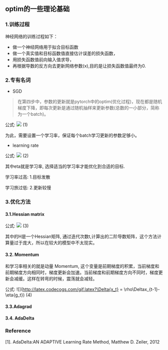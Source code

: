 ## optim的一些理论基础
### 1.训练过程
神经网络的训练过程如下：

- 做一个神经网络用于拟合目标函数
- 做一个真实值和目标函数值直接估计误差的损失函数，
- 用损失函数值前向输入值求导，
- 再根据导数的反方向去更新网络参数(x),目的是让损失函数值最终为0.

### 2.专有名词
- SGD
>在第四步中，参数的更新就是pytorch中的optim(优化过程)，现在都是随机梯度下降，即每次更新是通过随机抽样来更新参数(总数的一小部分，简称为一个batch)。

公式:
![](http://latex.codecogs.com/gif.latex?x_{t+1}=x_t+\Delta{x_t})  (1)

为此，需要设置一个学习率，保证每个batch学习更新的参数足够小。

- learning rate

公式:
![](http://latex.codecogs.com/gif.latex?\Delta{x_t}=-\eta{g_t})  (2)

其中eta就是学习率, 选择适当的学习率才能优化到合适的目标.

学习率过高: 1.目标发散

学习旅过低: 2.更新较慢

### 3.优化方法

#### 3.1.Hessian matrix

公式:
![](http://latex.codecogs.com/gif.latex?\Delta{x_t}=H^{-1}_{t}g_{t})  (3)

其中的H是一个Hessian矩阵, 通过迭代次数t,计算出的二阶导数矩阵，这个方法计算量过于庞大，所以在较大的模型中不太现实。

#### 3.2. Momentum

和学习率相关的就是动量 Momentum, 这个变量是前期梯度的积累，当前梯度和前期梯度方向相同时，梯度更新会加速。当前梯度和前期梯度方向不同时，梯度更新会减缓。这样在转弯的时候，震荡就会减轻。


公式:
![](http://latex.codecogs.com/gif.latex?\Delta{x_t} = \rho\Deltax_{t-1}-\eta{g_t})  (4)

#### 3.3.Adagrad



#### 3.4. AdaDelta


### Reference
[1]. AdaDelta:AN ADAPTIVE Learning Rate Method, Matthew D. Zeiler, 2012
